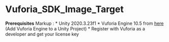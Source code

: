 # Vuforia_SDK_Image_Target

**Prerequisites**
Markup : * Unity 2020.3.23f1
         * Vuforia Engine 10.5 from [here](https://developer.vuforia.com/downloads/sdk) (Add Vuforia Engine to a Unity Project)
         * Register with Vuforia as a developer and get your license key
